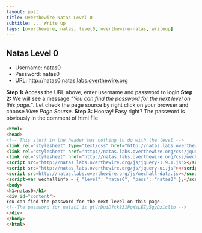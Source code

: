 ```yaml
---
layout: post
title: Overthewire Natas Level 0
subtitle: ... Write up
tags: [overthewire, natas, level0, overthewire-natas, writeup]
---
```

## Natas Level 0
* Username: natas0
* Password: natas0
* URL:      http://natas0.natas.labs.overthewire.org

**Step 1:** Access the URL above, enter username and password to login
**Step 2:** We will see a message _"You can find the password for the next level on this page."_. Let check the page source by right click on your browser and choose _View Page Sourse_.
**Step 3:** Hooray! Easy right? The password is obviously in the comment of html file
```html
<html>
<head>
<!-- This stuff in the header has nothing to do with the level -->
<link rel="stylesheet" type="text/css" href="http://natas.labs.overthewire.org/css/level.css">
<link rel="stylesheet" href="http://natas.labs.overthewire.org/css/jquery-ui.css" />
<link rel="stylesheet" href="http://natas.labs.overthewire.org/css/wechall.css" />
<script src="http://natas.labs.overthewire.org/js/jquery-1.9.1.js"></script>
<script src="http://natas.labs.overthewire.org/js/jquery-ui.js"></script>
<script src=http://natas.labs.overthewire.org/js/wechall-data.js></script><script src="http://natas.labs.overthewire.org/js/wechall.js"></script>
<script>var wechallinfo = { "level": "natas0", "pass": "natas0" };</script></head>
<body>
<h1>natas0</h1>
<div id="content">
You can find the password for the next level on this page.
<!--The password for natas1 is gtVrDuiDfck831PqWsLEZy5gyDz1clto -->
</div>
</body>
</html>
```
